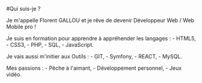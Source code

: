 #Qui suis-je ?

Je m'appelle Florent GALLOU et je rêve de devenir Développeur Web / Web Mobile pro !


Je suis en formation pour apprendre à appréhender les langages :
	- HTML5,
	- CSS3,
	- PHP,
	- SQL,
	- JavaScript.


Je vais aussi m'initier aux Outils :
	- GIT,
	- Symfony,
	- REACT,
	- MySQL.

Mes passions :
	- Pêche à l'aimant,
	- Développement personnel,
	- Jeux vidéo.
